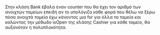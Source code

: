 Στην κλάση Bank έβαλα έναν counter που θα έχει τον αριθμό των ανοιχτών ταμείων 
επειδή αν το υπολόγιζα κάθε φορά που θέλω να ξέρω πόσα ανοιχτά ταμεία έχω
κάνοντας μια for για όλλα τα ταμεία και καλώντας την μέθωδο isOpen της κλάσης 
Cashier για κάθε ταμείο, θα αυξανόταν η πολυπλοκότητα.